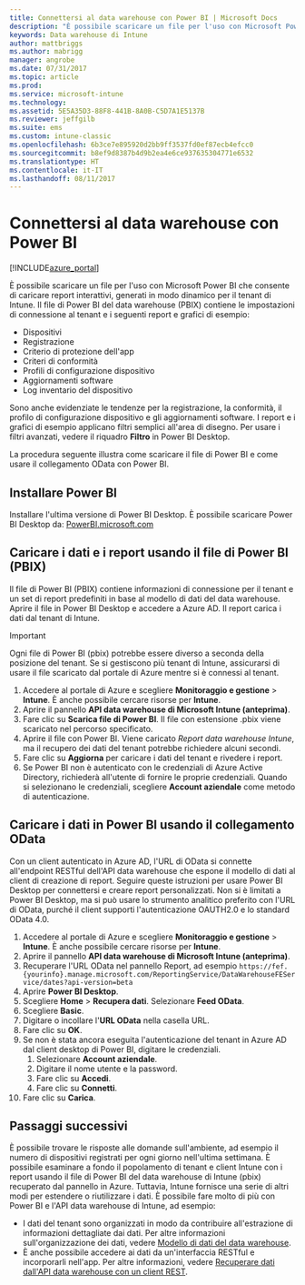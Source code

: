 ```yaml
---
title: Connettersi al data warehouse con Power BI | Microsoft Docs
description: "È possibile scaricare un file per l'uso con Microsoft Power BI che consente di caricare report interattivi, generati in modo dinamico per il tenant di Intune."
keywords: Data warehouse di Intune
author: mattbriggs
ms.author: mabrigg
manager: angrobe
ms.date: 07/31/2017
ms.topic: article
ms.prod: 
ms.service: microsoft-intune
ms.technology: 
ms.assetid: 5E5A35D3-88F8-441B-8A0B-C5D7A1E5137B
ms.reviewer: jeffgilb
ms.suite: ems
ms.custom: intune-classic
ms.openlocfilehash: 6b3ce7e895920d2bb9ff3537fd0ef87ecb4efcc0
ms.sourcegitcommit: b8ef9d8387b4d9b2ea4e6ce937635304771e6532
ms.translationtype: HT
ms.contentlocale: it-IT
ms.lasthandoff: 08/11/2017
---
```

# <a name="connect-to-the-data-warehouse-with-power-bi"></a>Connettersi al data warehouse con Power BI

[!INCLUDE[azure_portal](./includes/azure_portal.md)]

È possibile scaricare un file per l'uso con Microsoft Power BI che consente di caricare report interattivi, generati in modo dinamico per il tenant di Intune. Il file di Power BI del data warehouse (PBIX) contiene le impostazioni di connessione al tenant e i seguenti report e grafici di esempio:  

  -  Dispositivi
  -  Registrazione
  -  Criterio di protezione dell'app
  -  Criteri di conformità
  -  Profili di configurazione dispositivo
  -  Aggiornamenti software
  -  Log inventario del dispositivo

Sono anche evidenziate le tendenze per la registrazione, la conformità, il profilo di configurazione dispositivo e gli aggiornamenti software. I report e i grafici di esempio applicano filtri semplici all'area di disegno. Per usare i filtri avanzati, vedere il riquadro **Filtro** in Power BI Desktop. 

La procedura seguente illustra come scaricare il file di Power BI e come usare il collegamento OData con Power BI.

## <a name="install-power-bi"></a>Installare Power BI

Installare l'ultima versione di Power BI Desktop. È possibile scaricare Power BI Desktop da: [PowerBI.microsoft.com](https://powerbi.microsoft.com/en-us/desktop) 

## <a name="load-the-data-and-reports-using-the-power-bi-file-pbix"></a>Caricare i dati e i report usando il file di Power BI (PBIX)

Il file di Power BI (PBIX) contiene informazioni di connessione per il tenant e un set di report predefiniti in base al modello di dati del data warehouse. Aprire il file in Power BI Desktop e accedere a Azure AD. Il report carica i dati dal tenant di Intune.

> [!Important]  
> Ogni file di Power BI (pbix) potrebbe essere diverso a seconda della posizione del tenant. Se si gestiscono più tenant di Intune, assicurarsi di usare il file scaricato dal portale di Azure mentre si è connessi al tenant.  

1.  Accedere al portale di Azure e scegliere **Monitoraggio e gestione** > **Intune**. È anche possibile cercare risorse per **Intune**.  
2.  Aprire il pannello **API data warehouse di Microsoft Intune (anteprima)**.
3.  Fare clic su **Scarica file di Power BI**. Il file con estensione .pbix viene scaricato nel percorso specificato.
4.  Aprire il file con Power BI. Viene caricato *Report data warehouse Intune*, ma il recupero dei dati del tenant potrebbe richiedere alcuni secondi.
5.  Fare clic su **Aggiorna** per caricare i dati del tenant e rivedere i report.
6.  Se Power BI non è autenticato con le credenziali di Azure Active Directory, richiederà all'utente di fornire le proprie credenziali. Quando si selezionano le credenziali, scegliere **Account aziendale** come metodo di autenticazione.

## <a name="load-the-data-in-power-bi-using-the-odata-link"></a>Caricare i dati in Power BI usando il collegamento OData

Con un client autenticato in Azure AD, l'URL di OData si connette all'endpoint RESTful dell'API data warehouse che espone il modello di dati al client di creazione di report. Seguire queste istruzioni per usare Power BI Desktop per connettersi e creare report personalizzati. Non si è limitati a Power BI Desktop, ma si può usare lo strumento analitico preferito con l'URL di OData, purché il client supporti l'autenticazione OAUTH2.0 e lo standard OData 4.0.

1.  Accedere al portale di Azure e scegliere **Monitoraggio e gestione** > **Intune**. È anche possibile cercare risorse per **Intune**.  
2.  Aprire il pannello **API data warehouse di Microsoft Intune (anteprima)**.
3. Recuperare l'URL OData nel pannello Report, ad esempio `https://fef.{yourinfo}.manage.microsoft.com/ReportingService/DataWarehouseFEService/dates?api-version=beta`
4. Aprire **Power BI Desktop**.
5. Scegliere **Home** > **Recupera dati**. Selezionare **Feed OData**.
6. Scegliere **Basic**.
7. Digitare o incollare l'**URL OData** nella casella URL.
8. Fare clic su **OK**.
9. Se non è stata ancora eseguita l'autenticazione del tenant in Azure AD dal client desktop di Power BI, digitare le credenziali.  
    1.  Selezionare **Account aziendale**.  
    2.  Digitare il nome utente e la password.  
    3.  Fare clic su **Accedi**.  
    4.  Fare clic su **Connetti**.  
10. Fare clic su **Carica**.

## <a name="next-steps"></a>Passaggi successivi

È possibile trovare le risposte alle domande sull'ambiente, ad esempio il numero di dispositivi registrati per ogni giorno nell'ultima settimana. È possibile esaminare a fondo il popolamento di tenant e client Intune con i report usando il file di Power BI del data warehouse di Intune (pbix) recuperato dal pannello in Azure. Tuttavia, Intune fornisce una serie di altri modi per estendere o riutilizzare i dati. È possibile fare molto di più con Power BI e l'API data warehouse di Intune, ad esempio:

<!-- -  You can use Power BI Desktop to create additional report types with your data. For example, you could create a custom chart representing the ratio of device manufactures in your enterprise. For more information about creating custom reports with Power BI and the Intune Data Warehouse, see `BLOG POST ON POWER BI`. -->
 -  I dati del tenant sono organizzati in modo da contribuire all'estrazione di informazioni dettagliate dai dati. Per altre informazioni sull'organizzazione dei dati, vedere [Modello di dati del data warehouse](reports-ref-data-model.md). 
 -  È anche possibile accedere ai dati da un'interfaccia RESTful e incorporarli nell'app. Per altre informazioni, vedere [Recuperare dati dall'API data warehouse con un client REST](reports-proc-data-rest.md).